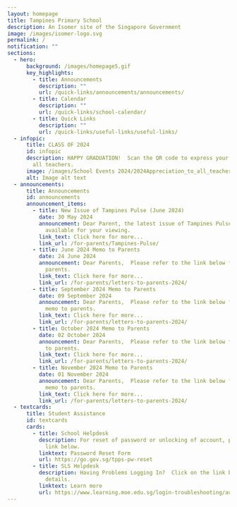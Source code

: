```yaml
---
layout: homepage
title: Tampines Primary School
description: An Isomer site of the Singapore Government
image: /images/isomer-logo.svg
permalink: /
notification: ""
sections:
  - hero:
      background: /images/homepage5.gif
      key_highlights:
        - title: Announcements
          description: ""
          url: /quick-links/announcements/announcements/
        - title: Calendar
          description: ""
          url: /quick-links/school-calendar/
        - title: Quick Links
          description: ""
          url: /quick-links/useful-links/useful-links/
  - infopic:
      title: CLASS OF 2024
      id: infopic
      description: HAPPY GRADUATION!  Scan the QR code to express your gratitude to
        all teachers.
      image: /images/School Events 2024/2024Appreciation_to_all_teachers.jpg
      alt: Image alt text
  - announcements:
      title: Announcements
      id: announcements
      announcement_items:
        - title: New Issue of Tampines Pulse (June 2024)
          date: 30 May 2024
          announcement: Dear Parent, the latest issue of Tampines Pulse newsletter is
            available for your viewing.
          link_text: Click here for more...
          link_url: /for-parents/Tampines-Pulse/
        - title: June 2024 Memo to Parents
          date: 24 June 2024
          announcement: Dear Parents,  Please refer to the link below for the June memo to
            parents.
          link_text: Click here for more...
          link_url: /for-parents/letters-to-parents-2024/
        - title: September 2024 Memo to Parents
          date: 09 September 2024
          announcement: Dear Parents,  Please refer to the link below for the September
            memo to parents.
          link_text: Click here for more...
          link_url: /for-parents/letters-to-parents-2024/
        - title: October 2024 Memo to Parents
          date: 02 October 2024
          announcement: Dear Parents,  Please refer to the link below for the October memo
            to parents.
          link_text: Click here for more...
          link_url: /for-parents/letters-to-parents-2024/
        - title: November 2024 Memo to Parents
          date: 01 November 2024
          announcement: Dear Parents,  Please refer to the link below for the November
            memo to parents.
          link_text: Click here for more...
          link_url: /for-parents/letters-to-parents-2024/
  - textcards:
      title: Student Assistance
      id: textcards
      cards:
        - title: School Helpdesk
          description: For reset of password or unlocking of account, please click on the
            link below.
          linktext: Password Reset Form
          url: https://go.gov.sg/tpps-pw-reset
        - title: SLS Helpdesk
          description: Having Problems Logging In?  Click on the link below for further
            details.
          linktext: Learn more
          url: https://www.learning.moe.edu.sg/login-troubleshooting/authentication/index/
---
```

